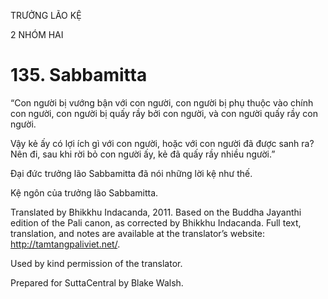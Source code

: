 TRƯỞNG LÃO KỆ

2 NHÓM HAI

# 135\. Sabbamitta

“Con người bị vướng bận với con người, con người bị phụ thuộc vào chính con người, con người bị quấy rầy bởi con người, và con người quấy rầy con người.

Vậy kẻ ấy có lợi ích gì với con người, hoặc với con người đã được sanh ra? Nên đi, sau khi rời bỏ con người ấy, kẻ đã quấy rầy nhiều người.”

Đại đức trưởng lão Sabbamitta đã nói những lời kệ như thế.

Kệ ngôn của trưởng lão Sabbamitta.

Translated by Bhikkhu Indacanda, 2011. Based on the Buddha Jayanthi edition of the Pali canon, as corrected by Bhikkhu Indacanda. Full text, translation, and notes are available at the translator’s website: http://tamtangpaliviet.net/.

Used by kind permission of the translator.

Prepared for SuttaCentral by Blake Walsh.
